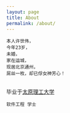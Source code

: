 ```yaml
---
layout: page
title: About
permalink: /about/
---
```

<div class="post-content" itemprop="articleBody">
<div class="highlighter-rouge">
<pre class="highlight">
<code>本人许世伟，
今年23岁，
未婚，
家在运城，
现居北京通州，
屌丝一枚，却已俘女神芳心！
</code>
</pre>
</div>
<p>毕业于<a href="http://ie.tyut.edu.cn/cn/index.html">太原理工大学</a></p>
<div class="highlighter-rouge"><pre class="highlight"><code>软件工程 学士
</code></pre>
</div>
</div>